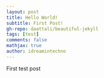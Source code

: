 ```yaml
---
layout: post
title: Hello World!
subtitle: First Post!
gh-repo: daattali/beautiful-jekyll
tags: [test]
comments: false
mathjax: true
author: idreamintechno
---
```


First test post
